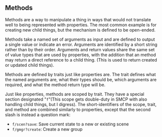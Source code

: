 ## Methods

Methods are a way to manipulate a thing in ways that would not
translate well to being represented with properties. The most common
example is for creating new child things, but the mechanism is defined
to be open-ended.

Methods take a named set of arguments as input and are defined to
output a single value or indicate an error. Arguments are identified
by a short string rather than by their order. Arguments and return
values share the same set of value types that are used by properties,
with the addition that an method may return a direct reference to a
child thing. (This is used to return created or updated child things).

Methods are defined by traits just like properties are. The trait
defines what the named arguments are, what their types should be,
which arguments are required, and what the method return type will be.

Just like properties, methods are scoped by trait. They have a special
section designated "`f`"(This scope gets double-duty in SMCP with also
handling child things, but I digress). The short-identifiers of the
scope, trait, and method are combined similarly to properties, except
that the second slash is instead a question mark:

*   `f/scen?save`: Save current state to a new or existing scene
*   `f/gmgr?create`: Create a new group

<!--

## Method Definition Attributes ##

Like properties, traits can also specify attributes as a part of the
method definition. However, there are relatively few:

*   `REQ`: This method is required to be implemented.
*   `GID`: If invoked via a group, add the group id to the arguments.

-->
